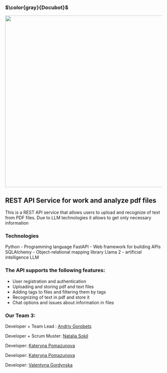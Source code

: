 ### $\color{gray}{Docubot}$

<img src="docubot.jpg" align="center" style="width: 550px"  />

## REST API Service for work and analyze pdf files

This is a REST API service that allows users to upload and recognize of text from PDF files. Due to LLM technologies it allows to get only necessary information 

### Technologies

Python - Programming language
FastAPI - Web framework for building APIs
SQLAlchemy - Object-relational mapping library
 Llama 2  - artificial intelligence LLM

### The API supports the following features:

- User registration and authentication
- Uploading and storing pdf and text files
- Adding  tags  to files and filtering them by tags
- Recognizing of text in pdf and store it 
- Chat options and issues about information in files

### Our Team 3:

Developer + Team Lead : [Andriy Gorobets](https://github.com/gorandalex)

Developer + Scrum Muster: [Natalia Sokil](https://github.com/Natalkina)

Developer: [Kateryna Pomazunova](https://github.com/KatePomazunova)

Developer:  [Kateryna Pomazunova](https://github.com/KatePomazunova)

Developer: [Valentyna Gordynska](https://github.com/Valekantina)
